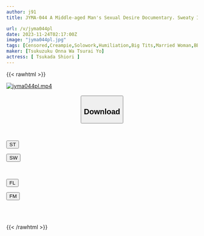 ```yaml
---
author: j91
title: JYMA-044 A Middle-aged Man's Sexual Desire Documentary. Sweaty Intercourse Between A Plump Bodied Wife And An Old Man. Shiori Tsukada, A Busty Butt Wife Who Can Be Fucked All Day Long.

url: /v/jyma044pl
date: 2023-11-24T02:17:00Z
image: "jyma044pl.jpg"
tags: [Censored,Creampie,Solowork,Humiliation,Big Tits,Married Woman,BBW,Huge Butt	 ]
maker: [Tsukuzuku Onna Wa Tsurai Yo]
actress: [ Tsukada Shiori ]
---
```



{{< rawhtml >}}

<div class="video" data-videoid="XAjavxGeBycDVry">
    <a href="javascript:;">
        <img src="/v/jyma044pl/jyma044pl.jpg" width="WIDTH" height="HEIGHT" alt="jyma044pl.mp4" loading="lazy">
    </a>
</div>

<script type="text/javascript" src="https://j91.asia/asset/on-demand-st.js"></script>

<br>
  <link rel="stylesheet" href="https://j91.asia/asset/bs5.css">
  
  <center>
  <button class="btn btn-primary" type="button" data-bs-toggle="collapse" data-bs-target=".multi-collapse" aria-expanded="false" aria-controls="multiCollapseExample1 multiCollapseExample2"><h2>Download</h2></button></center>
</p>
<div class="row">
  <div class="col">
    <div class="collapse multi-collapse" id="multiCollapseExample1">
      <div class="card card-body">
	      	      <br>
<div class="buttons">  
<p><a href="https://streamtape.to/v/XAjavxGeBycDVry" target="_blank"><button class="btn-hover color-3"><i class="fa fa-download"></i> ST</button></a></p>
<p><a href="https://flaswish.com/0granigu8tvj" target="_blank"><button class="btn-hover color-2"><i class="fa fa-download"></i> SW</button></a></p></div>
    </div>
  </div>
</div>
  <div class="col">
    <div class="collapse multi-collapse" id="multiCollapseExample2">
      <div class="card card-body">
	      <br>
<div class="buttons">
<p><a href="javascript:;" target="_blank"><button class="btn-hover color-9"><i class="fa fa-download"></i> FL</button></a></p>
<p><a href="javascript:;" target="_blank"><button class="btn-hover color-8"><i class="fa fa-download"></i> FM</button></a></p></div>
<br><br>
      </div>
    </div>
  </div>
</div>

{{< /rawhtml >}}
